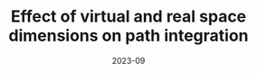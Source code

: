 ---
title: Effect of virtual and real space dimensions on path integration
type: Bachelor Thesis
slug: 2023-bc-ruzickova
date: 2023-09
authors: Růžičková, Klára
authorsSlug: ["klara-ruzickova"]
category: Bachelor thesis
journal: Faculty of Humanities, Charles University
url: https://dspace.cuni.cz/handle/20.500.11956/195528
---